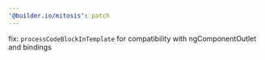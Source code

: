 ```yaml
---
'@builder.io/mitosis': patch
---
```


fix: `processCodeBlockInTemplate` for compatibility with ngComponentOutlet and bindings
